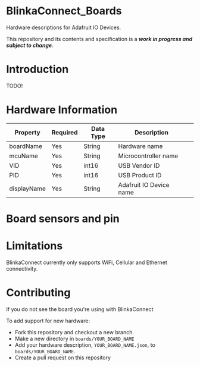 # BlinkaConnect_Boards
Hardware descriptions for Adafruit IO Devices. 

This repository and its contents and specification is a ***work in progress and subject to change***.

# Introduction
TODO!

# Hardware Information
| Property    | Required | Data Type | Description             |   |
|-------------|----------|-----------|-------------------------|---|
| boardName   | Yes      | String    | Hardware name           |   |
| mcuName     | Yes      | String    | Microcontroller name    |   |
| VID         | Yes      | int16     | USB Vendor ID           |   |
| PID         | Yes      | int16     | USB Product ID          |   |
| displayName | Yes      | String    | Adafruit IO Device name |   |

# Board sensors and pin

# Limitations
BlinkaConnect currently only supports WiFi, Cellular and Ethernet connectivity.

# Contributing
If you do not see the board you're using with BlinkaConnect

To add support for new hardware:
* Fork this repository and checkout a new branch.
* Make a new directory in `boards/YOUR_BOARD_NAME`
* Add your hardware description, `YOUR_BOARD_NAME.json`, to `boards/YOUR_BOARD_NAME`.
* Create a pull request on this repository
